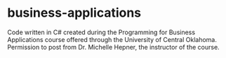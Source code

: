 # business-applications
 Code written in C# created during the Programming for Business Applications course offered through the University of Central Oklahoma. Permission to post from Dr. Michelle Hepner, the instructor of the course.
